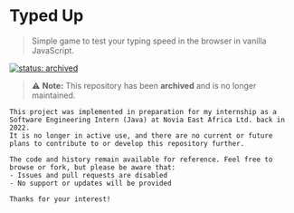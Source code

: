 # Typed Up
> Simple game to test your typing speed in the browser in vanilla JavaScript.

[![status: archived](https://img.shields.io/badge/status-archived-lightgrey.svg)](https://github.com/GIScience/badges#archive)
> ⚠ **Note:** This repository has been **archived** and is no longer maintained.
```
This project was implemented in preparation for my internship as a Software Engineering Intern (Java) at Novia East Africa Ltd. back in 2022.
It is no longer in active use, and there are no current or future plans to contribute to or develop this repository further.

The code and history remain available for reference. Feel free to browse or fork, but please be aware that:
- Issues and pull requests are disabled
- No support or updates will be provided

Thanks for your interest!
```
